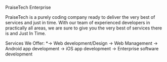 PraiseTech Enterprise

PraiseTech is a purely coding company ready to deliver the very best of services and just in time.
With our team of experienced developers in practically all areas, we are sure to give you the very best of services there is and Just In Time.

Services We Offer:
*-> Web development/Design
-> Web Management
-> Android app development
-> iOS app development
-> Enterprise software development

